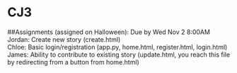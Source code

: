 # CJ3
##Assignments (assigned on Halloween): Due by Wed Nov 2 8:00AM  
Jordan: Create new story (create.html)  
Chloe: Basic login/registration (app.py, home.html, register.html,  login.html)
James: Ability to contribute to existing story (update.html, you reach this file by redirecting from a button from home.html)
